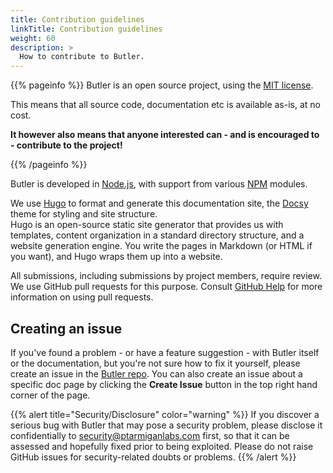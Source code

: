 ```yaml
---
title: Contribution guidelines
linkTitle: Contribution guidelines
weight: 60
description: >
  How to contribute to Butler.
---
```


{{% pageinfo %}}
Butler is an open source project, using the [MIT license](https://choosealicense.com/licenses/mit/).

This means that all source code, documentation etc is available as-is, at no cost.

**It however also means that anyone interested can - and is encouraged to - contribute to the project!**

{{% /pageinfo %}}

Butler is developed in [Node.js](https://nodejs.org), with support from various [NPM](https://www.npmjs.com/) modules.

We use [Hugo](https://gohugo.io/) to format and generate this documentation site, the [Docsy](https://github.com/google/docsy) theme for styling and site structure.  
Hugo is an open-source static site generator that provides us with templates, content organization in a standard directory structure, and a website generation engine. You write the pages in Markdown (or HTML if you want), and Hugo wraps them up into a website.

All submissions, including submissions by project members, require review. We use GitHub pull requests for this purpose. Consult [GitHub Help](https://docs.github.com/en/free-pro-team@latest/github/collaborating-with-issues-and-pull-requests/about-pull-requests) for more information on using pull requests.

## Creating an issue

If you've found a problem - or have a feature suggestion - with Butler itself or the documentation, but you're not sure how to fix it yourself, please create an issue in the [Butler repo](https://github.com/ptarmiganlabs/butler/issues/new). You can also create an issue about a specific doc page by clicking the **Create Issue** button in the top right hand corner of the page.

{{% alert title="Security/Disclosure" color="warning" %}}
If you discover a serious bug with Butler that may pose a security problem, please disclose it confidentially to security@ptarmiganlabs.com first, so that it can be assessed and hopefully fixed prior to being exploited. Please do not raise GitHub issues for security-related doubts or problems.
{{% /alert %}}
